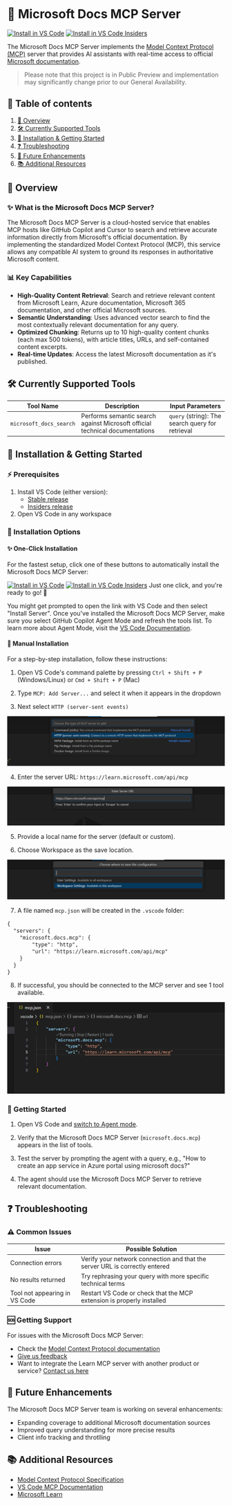 # 🌟 Microsoft Docs MCP Server
[![Install in VS Code](https://img.shields.io/badge/VS_Code-Install_Microsoft_Docs_MCP-0098FF?style=flat-square&logo=visualstudiocode&logoColor=white)](https://insiders.vscode.dev/redirect/mcp/install?name=microsoft.docs.mcp&config=%7B%22type%22%3A%22http%22%2C%22url%22%3A%22https%3A%2F%2Flearn.microsoft.com%2Fapi%2Fmcp%22%7D) [![Install in VS Code Insiders](https://img.shields.io/badge/VS_Code_Insiders-Install_Microsoft_Docs_MCP-24bfa5?style=flat-square&logo=visualstudiocode&logoColor=white)](https://insiders.vscode.dev/redirect/mcp/install?name=microsoft.docs.mcp&config=%7B%22type%22%3A%22http%22%2C%22url%22%3A%22https%3A%2F%2Flearn.microsoft.com%2Fapi%2Fmcp%22%7D&quality=insiders)

The Microsoft Docs MCP Server implements the [Model Context Protocol (MCP)](https://modelcontextprotocol.io) server that provides AI assistants with real-time access to official [Microsoft documentation](https://learn.microsoft.com).

> Please note that this project is in Public Preview and implementation may significantly change prior to our General Availability.

## 📑 Table of contents
1. [🎯 Overview](#-overview)
2. [🛠️ Currently Supported Tools](#%EF%B8%8F-currently-supported-tools)
3. [🔌 Installation & Getting Started](#-installation--getting-started)
4. [❓ Troubleshooting](#-troubleshooting)
5. [🔮 Future Enhancements](#-future-enhancements)
6. [📚 Additional Resources](#-additional-resources)

## 🎯 Overview

### ✨ What is the Microsoft Docs MCP Server?

The Microsoft Docs MCP Server is a cloud-hosted service that enables MCP hosts like GitHub Copilot and Cursor to search and retrieve accurate information directly from Microsoft's official documentation. By implementing the standardized Model Context Protocol (MCP), this service allows any compatible AI system to ground its responses in authoritative Microsoft content.

### 📊 Key Capabilities

- **High-Quality Content Retrieval**: Search and retrieve relevant content from Microsoft Learn, Azure documentation, Microsoft 365 documentation, and other official Microsoft sources.
- **Semantic Understanding**: Uses advanced vector search to find the most contextually relevant documentation for any query.
- **Optimized Chunking**: Returns up to 10 high-quality content chunks (each max 500 tokens), with article titles, URLs, and self-contained content excerpts.
- **Real-time Updates**: Access the latest Microsoft documentation as it's published.

## 🛠️ Currently Supported Tools

| Tool Name | Description | Input Parameters |
|-----------|-------------|------------------|
| `microsoft_docs_search` | Performs semantic search against Microsoft official technical documentations | `query` (string): The search query for retrieval |

## 🔌 Installation & Getting Started

### ⚡ Prerequisites

1. Install VS Code (either version):
   * [Stable release](https://code.visualstudio.com/download)
   * [Insiders release](https://code.visualstudio.com/insiders)
2. Open VS Code in any workspace

### 🚀 Installation Options

#### ✨ One-Click Installation

For the fastest setup, click one of these buttons to automatically install the Microsoft Docs MCP Server:

[![Install in VS Code](https://img.shields.io/badge/VS_Code-Install_Microsoft_Docs_MCP-0098FF?style=flat-square&logo=visualstudiocode&logoColor=white)](https://insiders.vscode.dev/redirect/mcp/install?name=microsoft.docs.mcp&config=%7B%22type%22%3A%22http%22%2C%22url%22%3A%22https%3A%2F%2Flearn.microsoft.com%2Fapi%2Fmcp%22%7D) [![Install in VS Code Insiders](https://img.shields.io/badge/VS_Code_Insiders-Install_Microsoft_Docs_MCP-24bfa5?style=flat-square&logo=visualstudiocode&logoColor=white)](https://insiders.vscode.dev/redirect/mcp/install?name=microsoft.docs.mcp&config=%7B%22type%22%3A%22http%22%2C%22url%22%3A%22https%3A%2F%2Flearn.microsoft.com%2Fapi%2Fmcp%22%7D&quality=insiders)
Just one click, and you're ready to go! 🎉

You might get prompted to open the link with VS Code and then select "Install Server".
Once you've installed the Microsoft Docs MCP Server, make sure you select GitHub Copilot Agent Mode and refresh the tools list. To learn more about Agent Mode, visit the [VS Code Documentation](https://code.visualstudio.com/docs/copilot/chat/chat-agent-mode).

#### 🔧 Manual Installation

For a step-by-step installation, follow these instructions:

1. Open VS Code's command palette by pressing `Ctrl + Shift + P` (Windows/Linux) or `Cmd + Shift + P` (Mac)

2. Type `MCP: Add Server...` and select it when it appears in the dropdown

3. Next select `HTTP (server-sent events)`

![img](docs/images/mcp01.png)

4. Enter the server URL: `https://learn.microsoft.com/api/mcp`

![img](docs/images/mcp02.png)

5. Provide a local name for the server (default or custom).

6. Choose Workspace as the save location.

![img](docs/images/mcp03.png)

7. A file named `mcp.json` will be created in the `.vscode` folder:
```
{
  "servers": {
    "microsoft.docs.mcp": {
        "type": "http",
        "url": "https://learn.microsoft.com/api/mcp"
    }
  }
}
```

8. If successful, you should be connected to the MCP server and see 1 tool available.

![img](docs/images/mcp04.png)

### 📝 Getting Started

1. Open VS Code and [switch to Agent mode](https://code.visualstudio.com/docs/copilot/chat/chat-agent-mode).

2. Verify that the Microsoft Docs MCP Server (`microsoft.docs.mcp`) appears in the list of tools.

3. Test the server by prompting the agent with a query, e.g., "How to create an app service in Azure portal using microsoft docs?"

4. The agent should use the Microsoft Docs MCP Server to retrieve relevant documentation.

## ❓ Troubleshooting

### ⚠️ Common Issues

| Issue | Possible Solution |
|-------|-------------------|
| Connection errors | Verify your network connection and that the server URL is correctly entered |
| No results returned | Try rephrasing your query with more specific technical terms |
| Tool not appearing in VS Code | Restart VS Code or check that the MCP extension is properly installed |

### 🆘 Getting Support

For issues with the Microsoft Docs MCP Server:
- Check the [Model Context Protocol documentation](https://modelcontextprotocol.io)
- [Give us feedback](https://github.com/MicrosoftDocs/mcp/issues)
- Want to integrate the Learn MCP server with another product or service? [Contact us here](https://forms.office.com/r/MUHdB9CNx5)

## 🔮 Future Enhancements

The Microsoft Docs MCP Server team is working on several enhancements:

- Expanding coverage to additional Microsoft documentation sources
- Improved query understanding for more precise results
- Client info tracking and throtlling

## 📚 Additional Resources

- [Model Context Protocol Specification](https://modelcontextprotocol.io)
- [VS Code MCP Documentation](https://code.visualstudio.com/docs/copilot/chat/mcp-servers)
- [Microsoft Learn](https://learn.microsoft.com)
